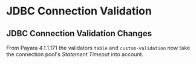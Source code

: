 # JDBC Connection Validation

## JDBC Connection Validation Changes
From Payara 4.1.1.171 the validators `table` and `custom-validation` now take the connection pool's _Statement Timeout_ into account.
